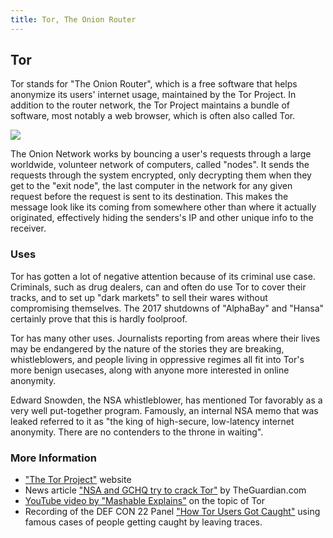 ```yaml
---
title: Tor, The Onion Router
---
```

## Tor
Tor stands for "The Onion Router", which is a free software that helps anonymize its users' internet usage, maintained by the Tor Project.
In addition to the router network, the Tor Project maintains a bundle of software, most notably a web browser, which is often also
called Tor.

<img src="https://cdn.arstechnica.net/wp-content/uploads/2014/01/tor-structure.jpg">

The Onion Network works by bouncing a user's requests through a large worldwide, volunteer network of computers, called "nodes". It sends the requests through the system encrypted, only decrypting them when they get to the "exit node", the last computer in the network for any given request before the request is sent to its destination. This makes the message look like its coming from somewhere other than where it actually originated, effectively hiding the senders's IP and other unique info to the receiver.

### Uses
Tor has gotten a lot of negative attention because of its criminal use case. Criminals, such as drug dealers, can and often do use Tor to cover their tracks, and to set up "dark markets" to sell their wares without compromising themselves. The 2017 shutdowns of "AlphaBay" and "Hansa" certainly prove that this is hardly foolproof.

Tor has many other uses. Journalists reporting from areas where their lives may be endangered by the nature of the stories they are breaking, whistleblowers, and people living in oppressive regimes all fit into Tor's more benign usecases, along with anyone more interested in online anonymity.

Edward Snowden, the NSA whistleblower, has mentioned Tor favorably as a very well put-together program. Famously, an internal NSA memo that was leaked referred to it as "the king of high-secure, low-latency internet anonymity. There are no contenders to the throne in waiting".

### More Information
* <a href='https://www.torproject.org' target='_blank' rel='nofollow'>"The Tor Project"</a> website
* News article <a href='https://www.theguardian.com/world/2013/oct/04/nsa-gchq-attack-tor-network-encryption' target='_blank' rel='nofollow'>"NSA and GCHQ try to crack Tor"</a> by TheGuardian.com
* <a href='https://www.youtube.com/watch?v=6czcc1gZ7Ak' target='_blank' rel='nofollow'>YouTube video by "Mashable Explains"</a> on the topic of Tor
* Recording of the DEF CON 22 Panel <a href='https://www.youtube.com/watch?v=7G1LjQSYM5Q' target='_blank' rel='nofollow'>"How Tor Users Got Caught"</a> using famous cases of people getting caught by leaving traces.
